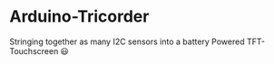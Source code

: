Arduino-Tricorder
=================

Stringing together as many I2C sensors into a battery Powered TFT-Touchscreen :smiley:
